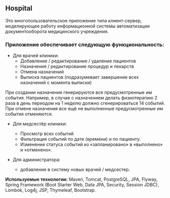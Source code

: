 
## Hospital 
Это многопользовательское приложение типа клиент-сервер, моделирующее работу информационной системы 
автоматизации документооборота медицинского учреждения. 

### Приложение обеспечивает следующую функциональность:
* Для врачей клиники:  
  - Добавление / редактирование / удаление пациентов  
  - Назначение / редактирование процедур и лекарств  
  - Отмена назначений  
  - Выписка пациентов (подразумевает завершение всех назначений с момента выписки)  

При создании назначения генерируются все предусмотренные им события. Например, в случае с назначением делать 
физиотерапию 2 раза в день периодом на 1 неделю должно сгенерироваться 14 событий.  
При отмене назначения все ещё не выполненные предусмотренные им события отменяются.

* Для медсестёр клиники:  
  - Просмотр всех событий  
  - Фильтрация событий по дате (времени) и по пациенту.  
  - Изменение статуса событий из «запланировано» в «выполнено» и «отменено».


* Для администратора:
  - добавление в систему новых врачей / медсестер.  
  
**Используемые технологии:**  Maven, Tomcat, PostgreSQL, JPA, Flyway, Spring Framework (Boot Starter Web, Data JPA, 
Security, Session JDBC), Lombok, Log4j, JSP, Thymeleaf, Bootstrap.

